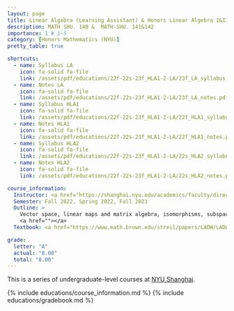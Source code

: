```yaml
---
layout: page
title: Linear Algebra (Learning Assistant) & Honors Linear Algebra I&II
description: MATH_SHU. 140 &  MATH-SHU. 141&142
importance: 1 # 1~5
category: [Honors Mathematics (NYU)]
pretty_table: true

shortcuts:
  - name: Syllabus LA
    icon: fa-solid fa-file
    link: /assets/pdf/educations/22f-22s-23f_HLA1-2-LA/23f_LA_syllabus.pdf
  - name: Notes LA
    icon: fa-solid fa-file
    link: /assets/pdf/educations/22f-22s-23f_HLA1-2-LA/23f_LA_notes.pdf
  - name: Syllabus HLA1
    icon: fa-solid fa-file
    link: /assets/pdf/educations/22f-22s-23f_HLA1-2-LA/22f_HLA1_syllabus.pdf
  - name: Notes HLA1
    icon: fa-solid fa-file
    link: /assets/pdf/educations/22f-22s-23f_HLA1-2-LA/22f_HLA1_notes.pdf
  - name: Syllabus HLA2
    icon: fa-solid fa-file
    link: /assets/pdf/educations/22f-22s-23f_HLA1-2-LA/22s_HLA2_syllabus.pdf
  - name: Notes HLA2
    icon: fa-solid fa-file
    link: /assets/pdf/educations/22f-22s-23f_HLA1-2-LA/22s_HLA2_notes.pdf

course_information:
  Instructor: <a href="https://shanghai.nyu.edu/academics/faculty/directory/shengkui-ye">Shengkui Ye</a> & <a href="https://shanghai.nyu.edu/academics/faculty/directory/eric-endo">Eric Endo</a>
  Semester: Fall 2022, Spring 2022, Fall 2023
  Outline: >
    Vector space, linear maps and matrix algebra, isomorphisms, subspaces; Row reduction, reduced form, general solution, linear dependence, dimension, change ofbasis Kernel, range, row space, rank theorem, rank-nullity theorem; Determinant, motivation as signed volume, construction, properties, existence and uniqueness; Eigenvalues, eigenvectors, characteristic polynomial, complex upper triangular representation; Dot product, symmetric matrices, spectral theorem; Dot product, orthogonal basis, projections, Gram-Schmidt orthogonalization process, Least square solutions; Inner product on real vectors spaces and complex vector spaces, isometries and unitary matrices; Upper triangular (Schur) representation of an operator, Spectral theorem for self-adjoint and normal operators, Polar and singular value decompositions, Structure of orthogonal matrices; Bilinear and quadratic forms， Diagonalization of quadratic forms， Silvesters Law of Inertia，Positive definite forms. Minimax characterization of eigenvalues and the Silvester’s criterion of positivity，Positive definite forms and inner products; minimal polynomials, Jordan form, computing a Jordan basis
    <a href=""></a>
  Textbook: <a href="https://www.math.brown.edu/streil/papers/LADW/LADW_2017-09-04.pdf">Linear Algebra Done Wrong [2017] (Sergei Treil)</a>; <a href="https://linear.axler.net/LADR4e.pdf">Linear Algebra Done Right [2015] (Sheldon Axler)</a>; <a href="https://www.amazon.com/Linear-Algebra-Its-Applications-5th/dp/032198238X">Linear Algebra and Its Applications [5th Edition] (David C. Lay)</a>

grade:
  letter: "A"
  actual: "8.00"
  total: "8.00"
---
```


This is a series of undergraduate-level courses at [NYU Shanghai](https://shanghai.nyu.edu/).

{% include educations/course_information.md %}
{% include educations/gradebook.md %}
